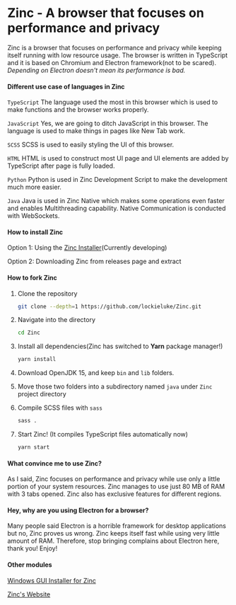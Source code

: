 # Zinc - A browser that focuses on performance and privacy

Zinc is a browser that focuses on performance and privacy while keeping itself running with low resource usage. The browser is written in TypeScript and it is based on Chromium and Electron framework(not to be scared). _Depending on Electron doesn't mean its performance is bad._

#### Different use case of languages in Zinc

`TypeScript` The language used the most in this browser which is used to make functions and the browser works properly.

`JavaScript` Yes, we are going to ditch JavaScript in this browser. The language is used to make things in pages like
New Tab work.

`SCSS` SCSS is used to easily styling the UI of this browser.

`HTML` HTML is used to construct most UI page and UI elements are added by TypeScript after page is fully loaded.

`Python` Python is used in Zinc Development Script to make the development much more easier.

`Java` Java is used in Zinc Native which makes some operations even faster and enables Multithreading capability. Native
Communication is conducted with WebSockets.

#### How to install Zinc

Option 1: Using the [Zinc Installer](https://github.com/lockieluke/ZincInstaller)(Currently developing)

Option 2: Downloading Zinc from releases page and extract

#### How to fork Zinc

1. Clone the repository

   ```bash
   git clone --depth=1 https://github.com/lockieluke/Zinc.git
   ```

2. Navigate into the directory

   ```bash
   cd Zinc
   ```

3. Install all dependencies(Zinc has switched to **Yarn** package manager!)

   ```bash
   yarn install
   ```

4. Download OpenJDK 15, and keep `bin` and `lib` folders.

5. Move those two folders into a subdirectory named `java` under `Zinc` project directory

6. Compile SCSS files with `sass`

   ```bash
   sass .
   ```

7. Start Zinc! (It compiles TypeScript files automatically now)

   ```bash
   yarn start
   ```

#### What convince me to use Zinc?

As I said, Zinc focuses on performance and privacy while use only a little portion of your system resources. Zinc manages to use just 80 MB of RAM with 3 tabs opened. Zinc also has exclusive features for different regions.

#### Hey, why are you using Electron for a browser?

Many people said Electron is a horrible framework for desktop applications but no, Zinc proves us wrong. Zinc keeps itself fast while using very little amount of RAM. Therefore, stop bringing complains about Electron here, thank you! Enjoy!

#### Other modules

[Windows GUI Installer for Zinc](https://github.com/lockieluke/ZincInstaller)

[Zinc's Website](https://github.com/lockieluke/ZincWebsite)
